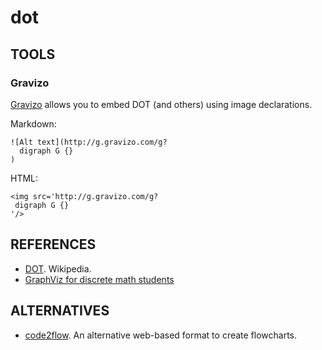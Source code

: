 dot
===

## TOOLS

### Gravizo

[Gravizo](http://gravizo.com) allows you to embed DOT (and others) using image declarations.

Markdown:
```
![Alt text](http://g.gravizo.com/g?
  digraph G {}
)
```

HTML:
```
<img src='http://g.gravizo.com/g?
 digraph G {}
'/>
```

## REFERENCES

- [DOT](https://en.wikipedia.org/wiki/DOT_(graph_description_language)). Wikipedia.
- [GraphViz for discrete math students](http://graphs.grevian.org/example)

## ALTERNATIVES

- [code2flow](http://code2flow.com/). An alternative web-based format to create flowcharts.